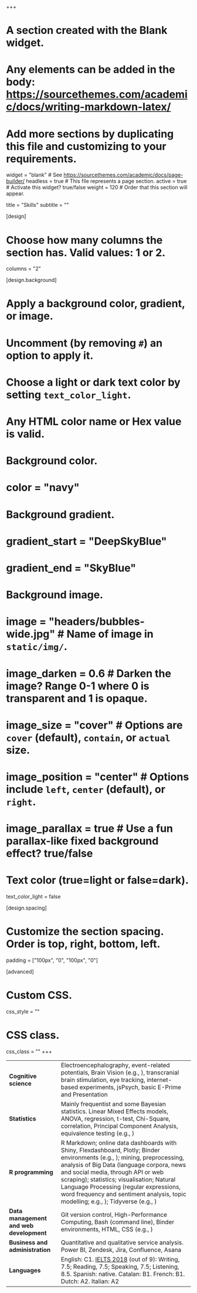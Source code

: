+++
# A section created with the Blank widget.
# Any elements can be added in the body: https://sourcethemes.com/academic/docs/writing-markdown-latex/
# Add more sections by duplicating this file and customizing to your requirements.

widget = "blank"  # See https://sourcethemes.com/academic/docs/page-builder/
headless = true  # This file represents a page section.
active = true  # Activate this widget? true/false
weight = 120  # Order that this section will appear.

title = "Skills"
subtitle = ""

[design]
  # Choose how many columns the section has. Valid values: 1 or 2.
  columns = "2"

[design.background]
  # Apply a background color, gradient, or image.
  #   Uncomment (by removing `#`) an option to apply it.
  #   Choose a light or dark text color by setting `text_color_light`.
  #   Any HTML color name or Hex value is valid.

  # Background color.
  # color = "navy"
  
  # Background gradient.
  # gradient_start = "DeepSkyBlue"
  # gradient_end = "SkyBlue"
  
  # Background image.
  # image = "headers/bubbles-wide.jpg"  # Name of image in `static/img/`.
  # image_darken = 0.6  # Darken the image? Range 0-1 where 0 is transparent and 1 is opaque.
  # image_size = "cover"  #  Options are `cover` (default), `contain`, or `actual` size.
  # image_position = "center"  # Options include `left`, `center` (default), or `right`.
  # image_parallax = true  # Use a fun parallax-like fixed background effect? true/false

  # Text color (true=light or false=dark).
  text_color_light = false

[design.spacing]
  # Customize the section spacing. Order is top, right, bottom, left.
  padding = ["100px", "0", "100px", "0"]

[advanced]
 # Custom CSS. 
 css_style = ""
 
 # CSS class.
 css_class = ""
+++

|     |     |
| --- | --- |
| **Cognitive science** | Electroencephalography, event-related potentials, Brain Vision (e.g., [<i class="fas fa-link"></i>](https://osf.io/97unm/)), transcranial brain stimulation, eye tracking, internet-based experiments, jsPsych, basic E-Prime and Presentation |
| **Statistics** | Mainly frequentist and some Bayesian statistics. Linear Mixed Effects models, ANOVA, regression, t-test, Chi-Square, correlation, Principal Component Analysis, equivalence testing (e.g., [<i class="fas fa-link"></i>](https://osf.io/97unm/))  |
| **R programming** | R Markdown; online data dashboards with Shiny, Flexdashboard, Plotly; Binder environments (e.g., [<i class="fas fa-link"></i>](https://osf.io/brkjw/)); mining, preprocessing, analysis of Big Data (language corpora, news and social media, through API or web scraping); statistics; visualisation; Natural Language Processing (regular expressions, word frequency and sentiment analysis, topic modelling; e.g., [<i class="fas fa-link"></i>](/2016/the-louisiana-minnesota-texas-crisis-across-media-and-time-a-big-data-exercise/)); Tidyverse (e.g., [<i class="fas fa-link"></i>](https://github.com/pablobernabeu/Experiment-simulation-app)) |
| **Data management and web development** | Git version control, High-Performance Computing, Bash (command line), Binder environments, HTML, CSS (e.g., [<i class="fas fa-link"></i>](https://github.com/pablobernabeu)) |
| **Business and administration** | Quantitative and qualitative service analysis. Power BI, Zendesk, Jira, Confluence, Asana |
| **Languages**  | English: C1. [IELTS 2018](https://www.dropbox.com/s/c33q0w4qv8z1mp6/IELTS%202018%20official%20report.pdf?dl=0) (out of 9): Writing, 7.5; Reading, 7.5; Speaking, 7.5; Listening, 8.5. Spanish: native. Catalan: B1. French: B1. Dutch: A2. Italian: A2 |
